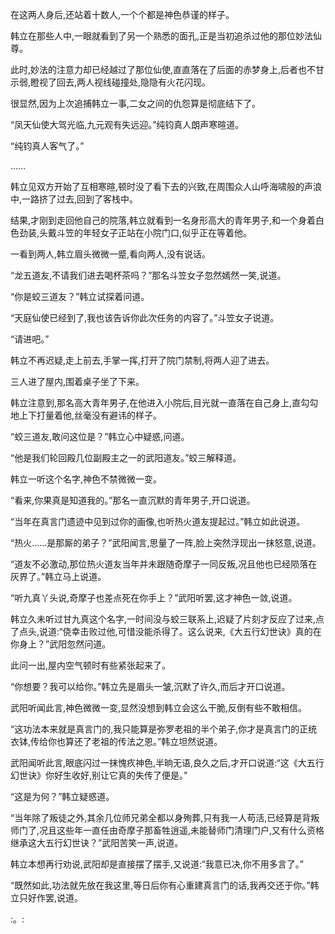 
在这两人身后,还站着十数人,一个个都是神色恭谨的样子。

韩立在那些人中,一眼就看到了另一个熟悉的面孔,正是当初追杀过他的那位妙法仙尊。

此时,妙法的注意力却已经越过了那位仙使,直直落在了后面的赤梦身上,后者也不甘示弱,瞪视了回去,两人视线碰撞处,隐隐有火花闪现。

很显然,因为上次追捕韩立一事,二女之间的仇怨算是彻底结下了。

“凤天仙使大驾光临,九元观有失远迎。”纯钧真人朗声寒暄道。

“纯钧真人客气了。”

……

韩立见双方开始了互相寒暄,顿时没了看下去的兴致,在周围众人山呼海啸般的声浪中,一路挤了过去,回到了客栈中。

结果,才刚到走回他自己的院落,韩立就看到一名身形高大的青年男子,和一个身着白色劲装,头戴斗笠的年轻女子正站在小院门口,似乎正在等着他。

一看到两人,韩立眉头微微一蹙,看向两人,没有说话。

“龙五道友,不请我们进去喝杯茶吗？”那名斗笠女子忽然嫣然一笑,说道。

“你是蛟三道友？”韩立试探着问道。

“天庭仙使已经到了,我也该告诉你此次任务的内容了。”斗笠女子说道。

“请进吧。”

韩立不再迟疑,走上前去,手掌一挥,打开了院门禁制,将两人迎了进去。

三人进了屋内,围着桌子坐了下来。

韩立注意到,那名高大青年男子,在他进入小院后,目光就一直落在自己身上,直勾勾地上下打量着他,丝毫没有避讳的样子。

“蛟三道友,敢问这位是？”韩立心中疑惑,问道。

“他是我们轮回殿几位副殿主之一的武阳道友。”蛟三解释道。

韩立一听这个名字,神色不禁微微一变。

“看来,你果真是知道我的。”那名一直沉默的青年男子,开口说道。

“当年在真言门遗迹中见到过你的画像,也听热火道友提起过。”韩立如此说道。

“热火……是那厮的弟子？”武阳闻言,思量了一阵,脸上突然浮现出一抹怒意,说道。

“道友不必激动,那位热火道友当年并未跟随奇摩子一同反叛,况且他也已经陨落在灰界了。”韩立马上说道。

“听九真丫头说,奇摩子也差点死在你手上？”武阳听罢,这才神色一敛,说道。

韩立久未听过甘九真这个名字,一时间没与蛟三联系上,迟疑了片刻才反应了过来,点了点头,说道:“侥幸击败过他,可惜没能杀得了。这么说来,《大五行幻世诀》真的在你身上？”武阳忽然问道。

此问一出,屋内空气顿时有些紧张起来了。

“你想要？我可以给你。”韩立先是眉头一皱,沉默了许久,而后才开口说道。

武阳听闻此言,神色微微一变,显然没想到韩立会这么干脆,反倒有些不敢相信。

“这功法本来就是真言门的,我只能算是弥罗老祖的半个弟子,你才是真言门的正统衣钵,传给你也算还了老祖的传法之恩。”韩立坦然说道。

武阳闻听此言,眼底闪过一抹愧疚神色,半晌无语,良久之后,才开口说道:“这《大五行幻世诀》你好生收好,别让它真的失传了便是。”

“这是为何？”韩立疑惑道。

“当年除了叛徒之外,其余几位师兄弟全都以身殉葬,只有我一人苟活,已经算是背叛师门了,况且这些年一直任由奇摩子那畜牲逍遥,未能替师门清理门户,又有什么资格继承这大五行幻世诀？”武阳苦笑一声,说道。

韩立本想再行劝说,武阳却是直接摆了摆手,又说道:“我意已决,你不用多言了。”

“既然如此,功法就先放在我这里,等日后你有心重建真言门的话,我再交还于你。”韩立只好作罢,说道。

:。:
